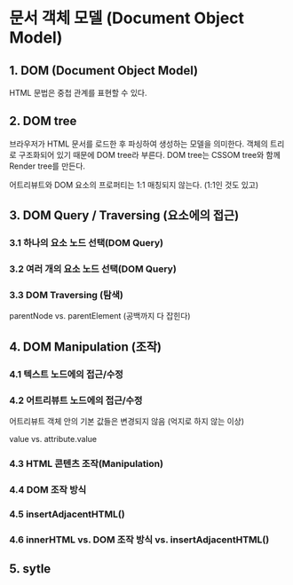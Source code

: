 # 문서 객체 모델 (Document Object Model)

## 1. DOM (Document Object Model)

HTML 문법은 중첩 관계를 표현할 수 있다.



## 2. DOM tree

브라우저가 HTML 문서를 로드한 후 파싱하여 생성하는 모델을 의미한다. 객체의 트리로 구조화되어 있기 때문에 DOM tree라 부른다. DOM tree는 CSSOM tree와 함께 Render tree를 만든다.

어트리뷰트와 DOM 요소의 프로퍼티는 1:1 매칭되지 않는다. (1:1인 것도 있고)



## 3. DOM Query / Traversing (요소에의 접근)

### 3.1 하나의 요소 노드 선택(DOM Query)

### 3.2 여러 개의 요소 노드 선택(DOM Query)

### 3.3 DOM Traversing (탐색)

parentNode vs. parentElement (공백까지 다 잡힌다)



## 4. DOM Manipulation (조작)

### 4.1 텍스트 노드에의 접근/수정

### 4.2 어트리뷰트 노드에의 접근/수정

어트리뷰트 객체 안의 기본 값들은 변경되지 않음 (억지로 하지 않는 이상)

value vs. attribute.value

### 4.3 HTML 콘텐츠 조작(Manipulation)

### 4.4 DOM 조작 방식

### 4.5 insertAdjacentHTML()

### 4.6 innerHTML vs. DOM 조작 방식 vs. insertAdjacentHTML()



## 5. sytle



